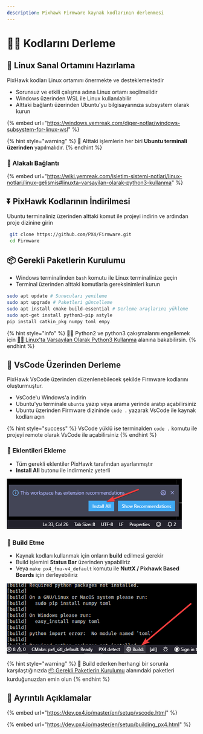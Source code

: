 ```yaml
---
description: Pixhawk Firmware kaynak kodlarının derlenmesi
---
```


# 👨‍💻 Kodlarını Derleme

## 🌄 Linux Sanal Ortamını Hazırlama

PixHawk kodları Linux ortamını önermekte ve desteklemektedir

* Sorunsuz ve etkili çalışma adına Linux ortamı seçilmelidir
* Windows üzerinden WSL ile Linux kullanılabilir
* Alttaki bağlantı üzerinden Ubuntu'yu bilgisayarınıza subsystem olarak kurun

{% embed url="https://windows.yemreak.com/diger-notlar/windows-subsystem-for-linux-wsl" %}

{% hint style="warning" %}
📢 Alttaki işlemlerin her biri **Ubuntu terminali üzerinden** yapılmalıdır.
{% endhint %}

### 🔗 Alakalı Bağlantı

{% embed url="https://wiki.yemreak.com/isletim-sistemi-notlari/linux-notlari/linux-gelismis#linuxta-varsayilan-olarak-python3-kullanma" %}

## ‍⏬ PixHawk Kodlarının İndirilmesi

Ubuntu terminaliniz üzerinden alttaki komut ile projeyi indirin ve ardından proje dizinine girin

```bash
 git clone https://github.com/PX4/Firmware.git
 cd Firmware
```

## 📦 Gerekli Paketlerin Kurulumu

* Windows terminalinden `bash` komutu ile Linux terminalinize geçin
* Terminal üzerinden alttaki komutlarla gereksinimleri kurun

```bash
sudo apt update # Sunucuları yenileme
sudo apt upgrade # Paketleri güncelleme
sudo apt install cmake build-essential # Derleme araçlarını yükleme
sudo apt-get install python3-pip astyle
pip install catkin_pkg numpy toml empy
```

{% hint style="info" %}
🧙‍♂️ Python2 ve python3 çakışmalarını engellemek için [👨‍🔧 Linux'ta Varsayılan Olarak Python3 Kullanma](https://wiki.yemreak.com/isletim-sistemi-notlari/linux-notlari/linux-gelismis#linuxta-varsayilan-olarak-python3-kullanma) alanına bakabilirsin.
{% endhint %}

## 🌃 VsCode Üzerinden Derleme

PixHawk VsCode üzerinden düzenlenebilecek şekilde Firmware kodlarını oluşturmuştur.

* VsCode'u Windows'a indirin
* Ubuntu'yu terminale `ubuntu`  yazıp veya arama yerinde aratıp açabilirsiniz
* Ubuntu üzerinden Firmware dizininde `code .` yazarak VsCode ile kaynak kodları açın

{% hint style="success" %}
VsCode yüklü ise terminalden `code .` komutu ile projeyi remote olarak VsCode ile açabilirsiniz
{% endhint %}

### 🔌 Eklentileri Ekleme

* Tüm gerekli eklentiler PixHawk tarafından ayarlanmıştır
* **Install All** butonu ile indirmeniz yeterli

![](<../../.gitbook/assets/image (59).png>)

### 🚧 Build Etme

* Kaynak kodları kullanmak için onların **build** edilmesi gerekir
* Build işlemini **Status Bar** üzerinden yapabiliriz
* Veya `make px4_fmu-v4_default` komutu ile **NuttX / Pixhawk Based Boards** için derleyebiliriz

![](<../../.gitbook/assets/image (109).png>)

{% hint style="warning" %}
📢 Build ederken herhangi bir sorunla karşılaştığınızda [📦 Gerekli Paketlerin Kurulumu](broken-reference) alanındaki paketleri kurduğunuzdan emin olun
{% endhint %}

## 🔗 Ayrıntılı Açıklamalar

{% embed url="https://dev.px4.io/master/en/setup/vscode.html" %}

{% embed url="https://dev.px4.io/master/en/setup/building_px4.html" %}
